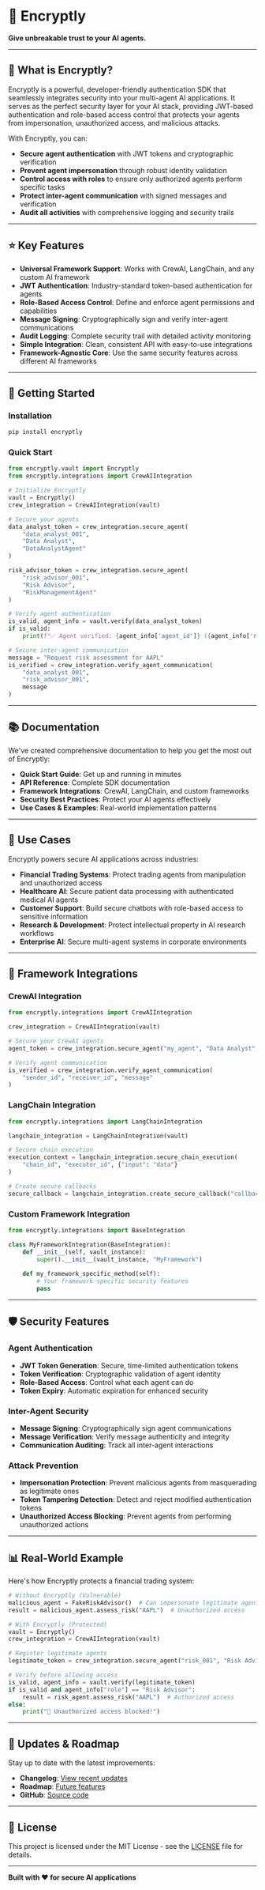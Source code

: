 # 🔐 Encryptly

**Give unbreakable trust to your AI agents.**

---

## 🧠 What is Encryptly?

Encryptly is a powerful, developer-friendly authentication SDK that seamlessly integrates security into your multi-agent AI applications. It serves as the perfect security layer for your AI stack, providing JWT-based authentication and role-based access control that protects your agents from impersonation, unauthorized access, and malicious attacks.

With Encryptly, you can:
- **Secure agent authentication** with JWT tokens and cryptographic verification
- **Prevent agent impersonation** through robust identity validation
- **Control access with roles** to ensure only authorized agents perform specific tasks
- **Protect inter-agent communication** with signed messages and verification
- **Audit all activities** with comprehensive logging and security trails

---

## ⭐ Key Features

- **Universal Framework Support**: Works with CrewAI, LangChain, and any custom AI framework
- **JWT Authentication**: Industry-standard token-based authentication for agents
- **Role-Based Access Control**: Define and enforce agent permissions and capabilities
- **Message Signing**: Cryptographically sign and verify inter-agent communications
- **Audit Logging**: Complete security trail with detailed activity monitoring
- **Simple Integration**: Clean, consistent API with easy-to-use integrations
- **Framework-Agnostic Core**: Use the same security features across different AI frameworks

---

## 🚀 Getting Started

### Installation

```bash
pip install encryptly
```

### Quick Start

```python
from encryptly.vault import Encryptly
from encryptly.integrations import CrewAIIntegration

# Initialize Encryptly
vault = Encryptly()
crew_integration = CrewAIIntegration(vault)

# Secure your agents
data_analyst_token = crew_integration.secure_agent(
    "data_analyst_001", 
    "Data Analyst", 
    "DataAnalystAgent"
)

risk_advisor_token = crew_integration.secure_agent(
    "risk_advisor_001", 
    "Risk Advisor", 
    "RiskManagementAgent"
)

# Verify agent authentication
is_valid, agent_info = vault.verify(data_analyst_token)
if is_valid:
    print(f"✅ Agent verified: {agent_info['agent_id']} ({agent_info['role']})")

# Secure inter-agent communication
message = "Request risk assessment for AAPL"
is_verified = crew_integration.verify_agent_communication(
    "data_analyst_001", 
    "risk_advisor_001", 
    message
)
```

---

## 📚 Documentation

We've created comprehensive documentation to help you get the most out of Encryptly:

- **Quick Start Guide**: Get up and running in minutes
- **API Reference**: Complete SDK documentation
- **Framework Integrations**: CrewAI, LangChain, and custom frameworks
- **Security Best Practices**: Protect your AI agents effectively
- **Use Cases & Examples**: Real-world implementation patterns

---

## 🎯 Use Cases

Encryptly powers secure AI applications across industries:

- **Financial Trading Systems**: Protect trading agents from manipulation and unauthorized access
- **Healthcare AI**: Secure patient data processing with authenticated medical AI agents
- **Customer Support**: Build secure chatbots with role-based access to sensitive information
- **Research & Development**: Protect intellectual property in AI research workflows
- **Enterprise AI**: Secure multi-agent systems in corporate environments

---

## 🔧 Framework Integrations

### CrewAI Integration

```python
from encryptly.integrations import CrewAIIntegration

crew_integration = CrewAIIntegration(vault)

# Secure your CrewAI agents
agent_token = crew_integration.secure_agent("my_agent", "Data Analyst", "MyAgent")

# Verify agent communication
is_verified = crew_integration.verify_agent_communication(
    "sender_id", "receiver_id", "message"
)
```

### LangChain Integration

```python
from encryptly.integrations import LangChainIntegration

langchain_integration = LangChainIntegration(vault)

# Secure chain execution
execution_context = langchain_integration.secure_chain_execution(
    "chain_id", "executor_id", {"input": "data"}
)

# Create secure callbacks
secure_callback = langchain_integration.create_secure_callback("callback_name", "agent_id")
```

### Custom Framework Integration

```python
from encryptly.integrations import BaseIntegration

class MyFrameworkIntegration(BaseIntegration):
    def __init__(self, vault_instance):
        super().__init__(vault_instance, "MyFramework")
    
    def my_framework_specific_method(self):
        # Your framework-specific security features
        pass
```

---

## 🛡️ Security Features

### Agent Authentication
- **JWT Token Generation**: Secure, time-limited authentication tokens
- **Token Verification**: Cryptographic validation of agent identity
- **Role-Based Access**: Control what each agent can do
- **Token Expiry**: Automatic expiration for enhanced security

### Inter-Agent Security
- **Message Signing**: Cryptographically sign agent communications
- **Message Verification**: Verify message authenticity and integrity
- **Communication Auditing**: Track all inter-agent interactions

### Attack Prevention
- **Impersonation Protection**: Prevent malicious agents from masquerading as legitimate ones
- **Token Tampering Detection**: Detect and reject modified authentication tokens
- **Unauthorized Access Blocking**: Prevent agents from performing unauthorized actions

---

## 📊 Real-World Example

Here's how Encryptly protects a financial trading system:

```python
# Without Encryptly (Vulnerable)
malicious_agent = FakeRiskAdvisor()  # Can impersonate legitimate agent
result = malicious_agent.assess_risk("AAPL")  # Unauthorized access

# With Encryptly (Protected)
vault = Encryptly()
crew_integration = CrewAIIntegration(vault)

# Register legitimate agents
legitimate_token = crew_integration.secure_agent("risk_001", "Risk Advisor", "RiskManagementAgent")

# Verify before allowing access
is_valid, agent_info = vault.verify(legitimate_token)
if is_valid and agent_info["role"] == "Risk Advisor":
    result = risk_agent.assess_risk("AAPL")  # Authorized access
else:
    print("🚨 Unauthorized access blocked!")
```

---

## 🔄 Updates & Roadmap

Stay up to date with the latest improvements:

- **Changelog**: [View recent updates](https://github.com/encryptlyai/encryptly/releases)
- **Roadmap**: [Future features](https://github.com/encryptlyai/encryptly/projects)
- **GitHub**: [Source code](https://github.com/encryptlyai/encryptly)

---

## 📄 License

This project is licensed under the MIT License - see the [LICENSE](LICENSE) file for details.

---

**Built with ❤️ for secure AI applications** 